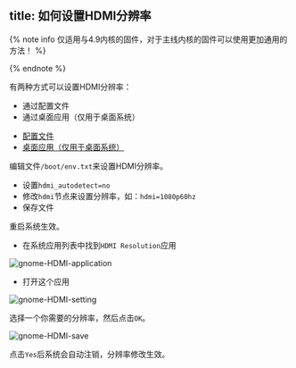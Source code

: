 title: 如何设置HDMI分辨率
---

{% note info 仅适用与4.9内核的固件，对于主线内核的固件可以使用更加通用的方法！ %}

{% endnote %}

有两种方式可以设置HDMI分辨率：

* 通过配置文件
* 通过桌面应用（仅用于桌面系统）

<ul class="nav nav-tabs" id="myTab" role="tablist">
  <li class="nav-item" role="presentation">
    <a class="nav-link active" id="file-tab" data-toggle="tab" href="#file" role="tab" aria-controls="file" aria-selected="true">配置文件</a>
  </li>
  <li class="nav-item" role="presentation">
    <a class="nav-link" id="app-tab" data-toggle="tab" href="#app" role="tab" aria-controls="app" aria-selected="false">桌面应用（仅用于桌面系统）</a>
  </li>
</ul>
<div class="tab-content" id="myTabContent">
<div class="tab-pane fade show active" id="file" role="tabpanel" aria-labelledby="file-tab">


编辑文件`/boot/env.txt`来设置HDMI分辨率。

* 设置`hdmi_autodetect=no`
* 修改`hdmi`节点来设置分辨率，如：`hdmi=1080p60hz`
* 保存文件

重启系统生效。

</div>
<div class="tab-pane fade show" id="app" role="tabpanel" aria-labelledby="app-tab">

* 在系统应用列表中找到`HDMI Resolution`应用

![gnome-HDMI-application](/linux/images/vim1/gnome-HDMI-application.png)

* 打开这个应用

![gnome-HDMI-setting](/linux/images/vim1/gnome-HDMI-setting.png)

选择一个你需要的分辨率，然后点击`OK`。

![gnome-HDMI-save](/linux/images/vim1/gnome-HDMI-save.png)

点击`Yes`后系统会自动注销，分辨率修改生效。

</div>
</div>
